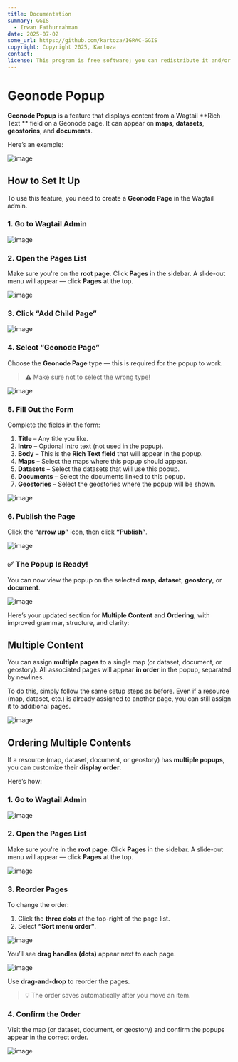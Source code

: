 ```yaml
---
title: Documentation
summary: GGIS
  - Irwan Fathurrahman
date: 2025-07-02
some_url: https://github.com/kartoza/IGRAC-GGIS
copyright: Copyright 2025, Kartoza
contact:
license: This program is free software; you can redistribute it and/or modify it under the terms of the GNU Affero General Public License as published by the Free Software Foundation; either version 3 of the License, or (at your option) any later version.
---
```


# Geonode Popup

**Geonode Popup** is a feature that displays content from a Wagtail **Rich Text
** field on a Geonode page.
It can appear on **maps**, **datasets**, **geostories**, and **documents**.

Here’s an example:

![image](./img/geonode_popup/step%207.png)

## How to Set It Up

To use this feature, you need to create a **Geonode Page** in the Wagtail
admin.

### 1. Go to Wagtail Admin

![image](./img/geonode_popup/step%201.png)

### 2. Open the Pages List

Make sure you're on the **root page**.
Click **Pages** in the sidebar. A slide-out menu will appear — click **Pages**
at the top.

![image](./img/geonode_popup/step%202.png)

### 3. Click “Add Child Page”

![image](./img/geonode_popup/step%203.png)

### 4. Select “Geonode Page”

Choose the **Geonode Page** type — this is required for the popup to work.

> ⚠️ Make sure not to select the wrong type!

![image](./img/geonode_popup/step%204.png)

### 5. Fill Out the Form

Complete the fields in the form:

1. **Title** – Any title you like.
2. **Intro** – Optional intro text (not used in the popup).
3. **Body** – This is the **Rich Text field** that will appear in the popup.
4. **Maps** – Select the maps where this popup should appear.
5. **Datasets** – Select the datasets that will use this popup.
6. **Documents** – Select the documents linked to this popup.
7. **Geostories** – Select the geostories where the popup will be shown.

![image](./img/geonode_popup/step%205.png)

### 6. Publish the Page

Click the **“arrow up”** icon, then click **“Publish”**.

![image](./img/geonode_popup/step%206.png)

### ✅ The Popup Is Ready!

You can now view the popup on the selected **map**, **dataset**, **geostory**,
or **document**.

![image](./img/geonode_popup/step%207.png)

Here’s your updated section for **Multiple Content** and **Ordering**, with
improved grammar, structure, and clarity:

## Multiple Content

You can assign **multiple pages** to a single map (or dataset, document, or
geostory).
All associated pages will appear **in order** in the popup, separated by
newlines.

To do this, simply follow the same setup steps as before.
Even if a resource (map, dataset, etc.) is already assigned to another page,
you can still assign it to additional pages.

![image](./img/geonode_popup/step%208.png)

## Ordering Multiple Contents

If a resource (map, dataset, document, or geostory) has **multiple popups**,
you can customize their **display order**.

Here’s how:

### 1. Go to Wagtail Admin

![image](./img/geonode_popup/step%201.png)

### 2. Open the Pages List

Make sure you're in the **root page**.
Click **Pages** in the sidebar. A slide-out menu will appear — click **Pages**
at the top.

![image](./img/geonode_popup/step%202.png)

### 3. Reorder Pages

To change the order:

1. Click the **three dots** at the top-right of the page list.
2. Select **“Sort menu order”**.

![image](./img/geonode_popup/step%209.png)

You’ll see **drag handles (dots)** appear next to each page.

![image](./img/geonode_popup/step%2010.png)

Use **drag-and-drop** to reorder the pages.

> 💡 The order saves automatically after you move an item.

### 4. Confirm the Order

Visit the map (or dataset, document, or geostory) and confirm the popups appear
in the correct order.

![image](./img/geonode_popup/step%2011.png)